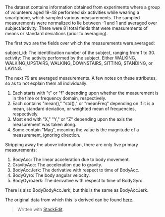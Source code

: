 The dataset contains information obtained from experiments where a group of volunteers aged 19-48 performed six activities while wearing a smartphone, which sampled various measurements.   The sampled measurements were normalized to lie between -1 and 1 and averaged over subject/activity.   There were 81 total fields that were measurements of means or standard deviations (prior to averaging).  

The first two are the fields over which the measurements were averaged:

subject_id: The identification number of the subject, ranging from 1 to 30.
activity: The activity performed by the subject.  Either WALKING, WALKING_UPSTAIRS, WALKING_DOWNSTAIRS, SITTING, STANDING, or LAYING.  

The next 79 are averaged measurements.  A few notes on these attributes, so as to not explain them all individually:

1. Each starts with "t" or "f" depending upon whether the measurement is in the time or frequency domain, respectively. 
2. Each contains "mean()," "std()," or "meanFreq" depending on if it is a mean, standard deviation, or weighted mean of frequencies, respectively. 
3. Most end with "X," "Y," or "Z" depending upon the axis the measurement was taken along.  
4. Some contain "Mag", meaning the value is the magnitude of a measurement, ignoring direction.  

Stripping away the above information, there are only five primary measurements:

1. BodyAcc: The linear acceleration due to body movement.
2. GravityAcc: The acceleration due to gravity.
3. BodyAccJerk: The derivative with respect to time of BodyAcc.  
4. BodyGyro: The body angular velocity.
5. BodyGyroJerk: The derivative with respect to time of BodyGyro.

There is also BodyBodyAccJerk, but this is the same as BodyAccJerk.

The original data from which this is derived can be found [here](http://archive.ics.uci.edu/ml/datasets/Human+Activity+Recognition+Using+Smartphones).




> Written with [StackEdit](https://stackedit.io/).